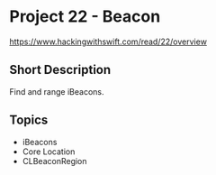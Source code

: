 # Project 22 - Beacon
https://www.hackingwithswift.com/read/22/overview

## Short Description
Find and range iBeacons.

## Topics
- iBeacons
- Core Location
- CLBeaconRegion
